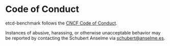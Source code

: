 # Code of Conduct

etcd-benchmark follows the [CNCF Code of Conduct](https://github.com/cncf/foundation/blob/master/code-of-conduct.md).

Instances of abusive, harassing, or otherwise unacceptable behavior may be reported by contacting
the Schubert Anselme via [<schubert@anselme.es>](mailto:schubert@anselm.es).
